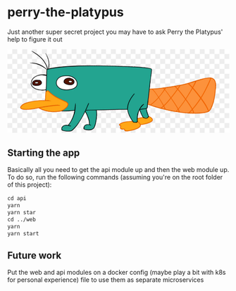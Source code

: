 # perry-the-platypus

Just another super secret project you may have to ask Perry the Platypus' help to figure it out

![](./perry.jpg)

## Starting the app

Basically all you need to get the api module up and then the web module up. To do so, run the following commands (assuming you're on the root folder of this project):

```
cd api
yarn
yarn star
cd ../web
yarn
yarn start
```

## Future work

Put the web and api modules on a docker config (maybe play a bit with k8s for personal experience) file to use them as separate microservices
